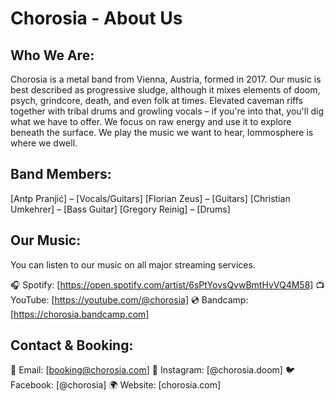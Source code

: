 # Chorosia - About Us

## Who We Are:

Chorosia is a metal band from Vienna, Austria, formed in 2017. Our music is best described as progressive sludge, although it mixes elements of doom, psych, grindcore, death, and even folk at times. Elevated caveman riffs together with tribal drums and growling vocals – if you're into that, you'll dig what we have to offer. We focus on raw energy and use it to explore beneath the surface. We play the music we want to hear, Iommosphere is where we dwell.

## Band Members:

[Antp Pranjić] – [Vocals/Guitars]
[Florian Zeus] – [Guitars]
[Christian Umkehrer] – [Bass Guitar]
[Gregory Reinig] – [Drums]

## Our Music:

You can listen to our music on all major streaming services.

🎧 Spotify: [https://open.spotify.com/artist/6sPtYovsQvwBmtHvVQ4M58]
📺 YouTube: [https://youtube.com/@chorosia]
💿 Bandcamp: [https://chorosia.bandcamp.com]

## Contact & Booking:

📩 Email: [booking@chorosia.com]
📸 Instagram: [@chorosia.doom]
🐦 Facebook: [@chorosia]
🌍 Website: [chorosia.com]
